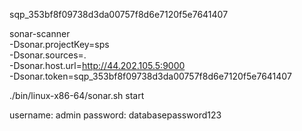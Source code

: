 sqp_353bf8f09738d3da00757f8d6e7120f5e7641407



sonar-scanner \
  -Dsonar.projectKey=sps \
  -Dsonar.sources=. \
  -Dsonar.host.url=http://44.202.105.5:9000 \
  -Dsonar.token=sqp_353bf8f09738d3da00757f8d6e7120f5e7641407


  ./bin/linux-x86-64/sonar.sh start

username: admin
password: databasepassword123